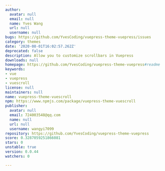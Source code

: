 ```yaml
---
author:
  avatar: null
  email: null
  name: Yves Wang
  url: null
  username: null
bugs: https://github.com/YvesCoding/vuepress-theme-vuepress/issues
category: themes
date: '2020-08-01T16:02:57.262Z'
deprecated: false
description: Allow you to customize scrollbars in Vuepress
downloads: null
homepage: https://github.com/YvesCoding/vuepress-theme-vuepress#readme
keywords:
- vue
- vuepress
- vuescroll
license: null
maintainers: null
name: vuepress-theme-vuescroll
npm: https://www.npmjs.com/package/vuepress-theme-vuescroll
publisher:
  avatar: null
  email: 724003548@qq.com
  name: null
  url: null
  username: wangyi7099
repository: https://github.com/YvesCoding/vuepress-theme-vuepress
score: 0.3287059251866081
stars: 0
unstable: true
version: 0.0.44
watchers: 0

---
```


